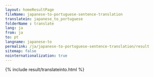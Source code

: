 ```yaml
---
layout: homeResultPage
fileName: japanese-to-portuguese-sentence-translation
translatein: japanese_to_portuguese
folderName : translate
lang: ja
from: ja
to: pt
langname: japanese-to
permalink: /ja/japanese-to-portuguese-sentence-translation/result
sitemap: false
nointernationalization: true
---
```

{% include result/translateinto.html %}

<script src="/js/result/translation.js" data-foldername="{{page.folderName}}" data-lang="{{page.lang}}"></script>
